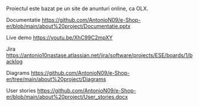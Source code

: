 Proiectul este bazat pe un site de anunturi online, ca OLX.

Documentatie
https://github.com/AntonioN09/e-Shop-er/blob/main/about%20project/Documentatie.pptx

Live demo
https://youtu.be/XhC99C2mpXY

Jira
https://antonio10nastase.atlassian.net/jira/software/projects/ESE/boards/1/backlog

Diagrams
https://github.com/AntonioN09/e-Shop-er/tree/main/about%20project/Diagrams

User stories
https://github.com/AntonioN09/e-Shop-er/blob/main/about%20project/User_stories.docx
